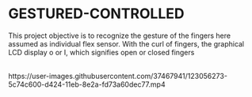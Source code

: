 # GESTURED-CONTROLLED
This project objective is to recognize the gesture of the fingers here assumed as individual flex sensor. With the curl of fingers, the graphical LCD display o or I, which signifies open or closed fingers

<br>
https://user-images.githubusercontent.com/37467941/123056273-5c74c600-d424-11eb-8e2a-fd73a60dec77.mp4

